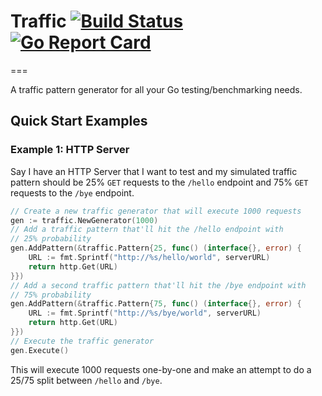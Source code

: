 # Traffic [![Build Status](https://travis-ci.org/crowdriff/traffic.svg?branch=master)](https://travis-ci.org/crowdriff/traffic) [![Go Report Card](https://goreportcard.com/badge/github.com/crowdriff/traffic)](https://goreportcard.com/report/github.com/crowdriff/traffic)
===

A traffic pattern generator for all your Go testing/benchmarking needs.  
  
## Quick Start Examples

### Example 1: HTTP Server
Say I have an HTTP Server that I want to test and my simulated traffic pattern should be 25% `GET` requests to the `/hello` endpoint and 75% `GET` requests to the `/bye` endpoint.
  
```go
// Create a new traffic generator that will execute 1000 requests
gen := traffic.NewGenerator(1000)
// Add a traffic pattern that'll hit the /hello endpoint with
// 25% probability
gen.AddPattern(&traffic.Pattern{25, func() (interface{}, error) {
	URL := fmt.Sprintf("http://%s/hello/world", serverURL)
	return http.Get(URL)
}})
// Add a second traffic pattern that'll hit the /bye endpoint with
// 75% probability
gen.AddPattern(&traffic.Pattern{75, func() (interface{}, error) {
	URL := fmt.Sprintf("http://%s/bye/world", serverURL)
	return http.Get(URL)
}})
// Execute the traffic generator
gen.Execute()
```
  
This will execute 1000 requests one-by-one and make an attempt to do a 25/75 split between `/hello` and `/bye`.